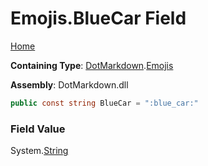 # Emojis\.BlueCar Field

[Home](../../../README.md)

**Containing Type**: [DotMarkdown](../../README.md)\.[Emojis](../README.md)

**Assembly**: DotMarkdown\.dll

```csharp
public const string BlueCar = ":blue_car:"
```

### Field Value

System\.[String](https://docs.microsoft.com/en-us/dotnet/api/system.string)